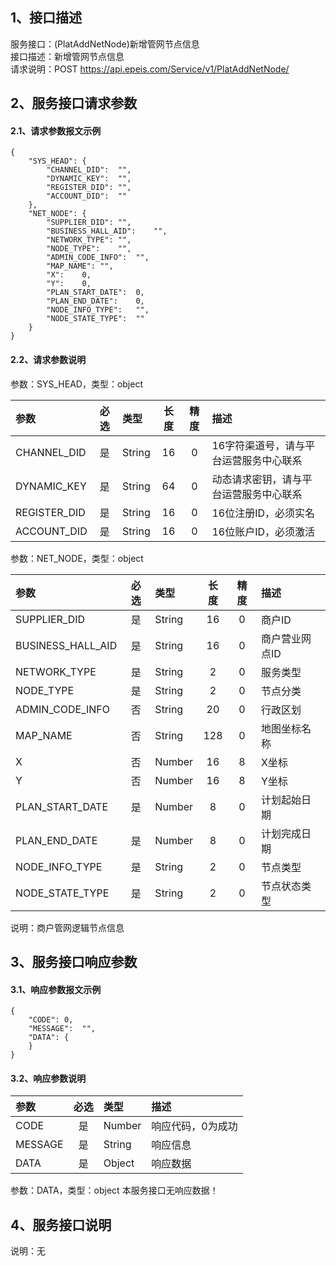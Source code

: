 ## 1、接口描述  
服务接口：(PlatAddNetNode)新增管网节点信息  
接口描述：新增管网节点信息  
请求说明：POST https://api.epeis.com/Service/v1/PlatAddNetNode/  
  
## 2、服务接口请求参数  
#### 2.1、请求参数报文示例  
~~~  
{
	"SYS_HEAD":	{
		"CHANNEL_DID":	"",
		"DYNAMIC_KEY":	"",
		"REGISTER_DID":	"",
		"ACCOUNT_DID":	""
	},
	"NET_NODE":	{
		"SUPPLIER_DID":	"",
		"BUSINESS_HALL_AID":	"",
		"NETWORK_TYPE":	"",
		"NODE_TYPE":	"",
		"ADMIN_CODE_INFO":	"",
		"MAP_NAME":	"",
		"X":	0,
		"Y":	0,
		"PLAN_START_DATE":	0,
		"PLAN_END_DATE":	0,
		"NODE_INFO_TYPE":	"",
		"NODE_STATE_TYPE":	""
	}
}  
~~~  
#### 2.2、请求参数说明  
参数：SYS_HEAD，类型：object  
  
| 参数 | 必选 | 类型 | 长度 | 精度 | 描述 |  
| :----------------- | :----: | :-------- | :----: | :----: | :---------------- |  
| CHANNEL_DID | 是 | String | 16 | 0 | 16字符渠道号，请与平台运营服务中心联系 |  
| DYNAMIC_KEY | 是 | String | 64 | 0 | 动态请求密钥，请与平台运营服务中心联系 |  
| REGISTER_DID      |  是  | String   | 16 | 0 | 16位注册ID，必须实名 |  
| ACCOUNT_DID       |  是  | String   | 16 | 0 | 16位账户ID，必须激活 |  
  
参数：NET_NODE，类型：object  
  
| 参数              | 必选 | 类型     | 长度 | 精度 | 描述             |  
| :----------------- | :----: | :-------- | :----: | :----: | :---------------- |  
| SUPPLIER_DID |  是  | String   | 16 | 0 | 商户ID |  
| BUSINESS_HALL_AID |  是  | String   | 16 | 0 | 商户营业网点ID |  
| NETWORK_TYPE |  是  | String   | 2 | 0 | 服务类型 |  
| NODE_TYPE |  是  | String   | 2 | 0 | 节点分类 |  
| ADMIN_CODE_INFO |  否  | String   | 20 | 0 | 行政区划 |  
| MAP_NAME |  否  | String   | 128 | 0 | 地图坐标名称 |  
| X |  否  | Number   | 16 | 8 | X坐标 |  
| Y |  否  | Number   | 16 | 8 | Y坐标 |  
| PLAN_START_DATE |  是  | Number   | 8 | 0 | 计划起始日期 |  
| PLAN_END_DATE |  是  | Number   | 8 | 0 | 计划完成日期 |  
| NODE_INFO_TYPE |  是  | String   | 2 | 0 | 节点类型 |  
| NODE_STATE_TYPE |  是  | String   | 2 | 0 | 节点状态类型 |  
  
说明：商户管网逻辑节点信息  
  
## 3、服务接口响应参数  
#### 3.1、响应参数报文示例  
~~~  
{
	"CODE":	0,
	"MESSAGE":	"",
	"DATA":	{
	}
}  
~~~  
#### 3.2、响应参数说明  
  
| 参数              | 必选 | 类型     | 描述             |  
| :----------------- | :----: | :-------- | :---------------- |  
| CODE | 是 | Number | 响应代码，0为成功 |  
| MESSAGE | 是 | String | 响应信息 |  
| DATA | 是 | Object | 响应数据 |  
  
参数：DATA，类型：object 本服务接口无响应数据！  
## 4、服务接口说明  
说明：无  
